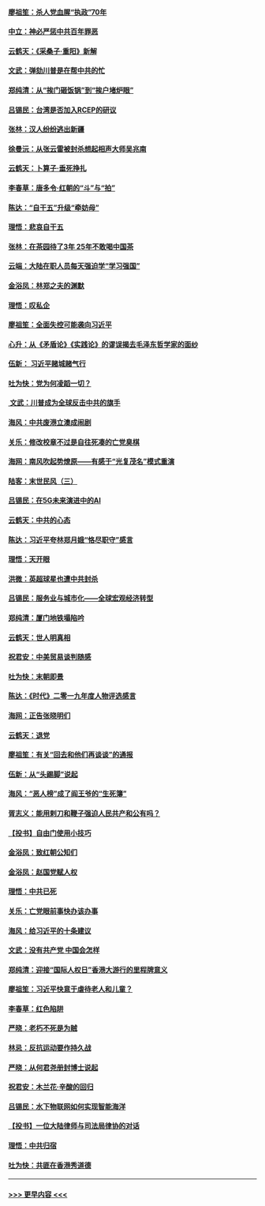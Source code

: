 #### [廖祖笙：杀人党血腥“执政”70年](../pages/nsc993/n11745144.md?t=12270833) 
#### [中立：神必严惩中共百年罪恶](../pages/nsc993/n11744970.md?t=12270833) 
#### [云鹤天：《采桑子‧重阳》新解](../pages/nsc993/n11744948.md?t=12270833) 
#### [文武：弹劾川普是在帮中共的忙](../pages/nsc993/n11744758.md?t=12270833) 
#### [郑纯清：从“挨门砸饭锅”到“挨户堵炉眼”](../pages/nsc993/n11744745.md?t=12270833) 
#### [吕锡民：台湾是否加入RCEP的研议](../pages/nsc993/n11744701.md?t=12270833) 
#### [张林：汉人纷纷逃出新疆](../pages/nsc993/n11743530.md?t=12270833) 
#### [徐曼沅：从张云雷被封杀想起相声大师吴兆南](../pages/nsc993/n11741816.md?t=12270833) 
#### [云鹤天：卜算子‧垂死挣扎](../pages/nsc993/n11739956.md?t=12270833) 
#### [李春草：唐多令‧红朝的“斗”与“拍”](../pages/nsc993/n11739830.md?t=12270833) 
#### [陈达：“自干五”升级“牵妨母”](../pages/nsc993/n11739724.md?t=12270833) 
#### [理悟：悲哀自干五](../pages/nsc993/n11739547.md?t=12270833) 
#### [张林：在茶园待了3年 25年不敢喝中国茶](../pages/nsc993/n11739240.md?t=12270833) 
#### [云端：大陆在职人员每天强迫学“学习强国”](../pages/nsc993/n11738735.md?t=12270833) 
#### [金浴凤：林郑之夫的渊默](../pages/nsc993/n11737735.md?t=12270833) 
#### [理悟：叹私企](../pages/nsc993/n11737715.md?t=12270833) 
#### [廖祖笙：全面失控可能袭向习近平](../pages/nsc993/n11737704.md?t=12270833) 
#### [心升：从《矛盾论》《实践论》的谬误揭去毛泽东哲学家的面纱](../pages/nsc993/n11736962.md?t=12270833) 
#### [伍新： 习近平赌城赌气行](../pages/nsc993/n11736929.md?t=12270833) 
#### [吐为快：党为何凌蹈一切？](../pages/nsc993/n11736915.md?t=12270833) 
#### [ 文武：川普成为全球反击中共的旗手](../pages/nsc993/n11736882.md?t=12270833) 
#### [海风：中共废港立澳成闹剧](../pages/nsc993/n11735857.md?t=12270833) 
#### [关乐：修改校章不过是自往死凑的亡党臭棋](../pages/nsc993/n11735097.md?t=12270833) 
#### [海网：南风吹起势燎原——有感于“光复茂名”模式重演](../pages/nsc993/n11732308.md?t=12270833) 
#### [陆客：末世民风（三）](../pages/nsc993/n11732211.md?t=12270833) 
#### [吕锡民：在5G未来演进中的AI](../pages/nsc993/n11730010.md?t=12270833) 
#### [云鹤天：中共的心态](../pages/nsc993/n11729906.md?t=12270833) 
#### [陈达：习近平夸林郑月娥“恪尽职守”感言](../pages/nsc993/n11729881.md?t=12270833) 
#### [理悟：天开眼](../pages/nsc993/n11729699.md?t=12270833) 
#### [洪微：英超球星也遭中共封杀](../pages/nsc993/n11727243.md?t=12270833) 
#### [吕锡民：服务业与城市化——全球宏观经济转型](../pages/nsc993/n11725845.md?t=12270833) 
#### [郑纯清：厦门地铁塌陷吟](../pages/nsc993/n11725813.md?t=12270833) 
#### [云鹤天：世人明真相](../pages/nsc993/n11725621.md?t=12270833) 
#### [祝君安：中美贸易谈判随感](../pages/nsc993/n11725609.md?t=12270833) 
#### [吐为快：末朝即景](../pages/nsc993/n11723365.md?t=12270833) 
#### [陈达：《时代》二零一九年度人物评选感言](../pages/nsc993/n11723337.md?t=12270833) 
#### [海网：正告张晓明们](../pages/nsc993/n11723228.md?t=12270833) 
#### [云鹤天：退党](../pages/nsc993/n11723056.md?t=12270833) 
#### [廖祖笙：有关“回去和他们再谈谈”的通报](../pages/nsc993/n11722442.md?t=12270833) 
#### [伍新：从“头踢脚”说起](../pages/nsc993/n11722429.md?t=12270833) 
#### [海风：“恶人榜”成了阎王爷的“生死簿”](../pages/nsc993/n11722272.md?t=12270833) 
#### [胥志义：能用剌刀和鞭子强迫人民共产和公有吗？](../pages/nsc993/n11720569.md?t=12270833) 
#### [【投书】自由门使用小技巧](../pages/nsc993/n11720180.md?t=12270833) 
#### [金浴凤：致红朝公知们](../pages/nsc993/n11720563.md?t=12270833) 
#### [金浴凤：赵国党赋人权](../pages/nsc993/n11720533.md?t=12270833) 
#### [理悟：中共已死](../pages/nsc993/n11720233.md?t=12270833) 
#### [关乐：亡党眼前事快办该办事](../pages/nsc993/n11719160.md?t=12270833) 
#### [海风：给习近平的十条建议](../pages/nsc993/n11717616.md?t=12270833) 
#### [文武：没有共产党 中国会怎样](../pages/nsc993/n11717584.md?t=12270833) 
#### [郑纯清：迎接“国际人权日”香港大游行的里程牌意义](../pages/nsc993/n11717417.md?t=12270833) 
#### [廖祖笙：习近平快意于虐待老人和儿童？](../pages/nsc993/n11715313.md?t=12270833) 
#### [李春草：红色陷阱](../pages/nsc993/n11715029.md?t=12270833) 
#### [严晓：老朽不死是为贼](../pages/nsc993/n11712910.md?t=12270833) 
#### [林忌：反抗运动要作持久战](../pages/nsc993/n11712623.md?t=12270833) 
#### [严晓：从何君尧册封博士说起](../pages/nsc993/n11712465.md?t=12270833) 
#### [祝君安：木兰花·辛酸的回归](../pages/nsc993/n11712381.md?t=12270833) 
#### [吕锡民：水下物联网如何实现智能海洋](../pages/nsc993/n11711158.md?t=12270833) 
#### [【投书】一位大陆律师与司法局律协的对话](../pages/nsc993/n11709675.md?t=12270833) 
#### [理悟：中共归宿](../pages/nsc993/n11710059.md?t=12270833) 
#### [吐为快：共匪在香港秀道德](../pages/nsc993/n11709979.md?t=12270833) 

----
#### [ >>> 更早内容 <<< ](../indexes/nsc993-earlier.md)
